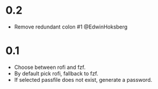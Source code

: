 # 0.2

* Remove redundant colon #1 @EdwinHoksberg

# 0.1

* Choose between rofi and fzf.
* By default pick rofi, fallback to fzf.
* If selected passfile does not exist, generate a password.
